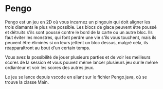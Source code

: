 # Pengo

Pengo est un jeu en 2D où vous incarnez un pingouin qui doit aligner les trois diamants le plus vite possible.
Les blocs de glace peuvent être poussé et détruits s'ils sont poussé contre le bord de la carte ou un autre bloc.
Ils faut éviter les monstres, qui font perdre une vie s'ils vous touchent, mais ils peuvent être éliminés si on leurs jettent un bloc dessus, malgré cela, ils réapparaîtront au bout d'un certain temps.

Vous avez la possibilité de jouer plusieurs parties et de voir les meilleurs scores de la session et vous pouvez même lancer plusieurs jeu sur le même ordianteur et voir les scores des autres jeux.

Le jeu se lance depuis vscode en allant sur le fichier Pengo.java, où se trouve la classe Main.

